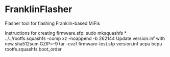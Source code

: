 # FranklinFlasher
Flasher tool for flashing Franklin-based MiFis

Instructions for creating firmware.sfp:
sudo mksquashfs * ../../rootfs.squashfs -comp xz -noappend -b 262144
Update version.inf with new sha512sum
GZIP=-9 tar -cvzf firmware-test.sfp version.inf acpu bcpu rootfs.squashfs boot_order
